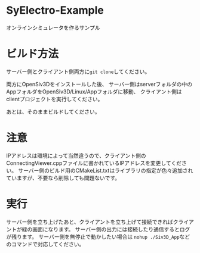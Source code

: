 # SyElectro-Example
オンラインシミュレータを作るサンプル

# ビルド方法
サーバー側とクライアント側両方に`git clone`してください。

両方にOpenSiv3Dをインストールした後、
サーバー側はserverフォルダの中のAppフォルダをOpenSiv3D/Linux/Appフォルダに移動、
クライアント側はclientプロジェクトを実行してください。

あとは、そのままビルドしてください。

# 注意
IPアドレスは環境によって当然違うので、クライアント側のConnectingViewer.cppファイルに書かれているIPアドレスを変更してください。
サーバー側のビルド用のCMakeList.txtはライブラリの指定が色々追加されていますが、不要なら削除しても問題ないです。

# 実行
サーバー側を立ち上げたあと、クライアントを立ち上げて接続できればクライアントが緑の画面になります。
サーバー側の出力には接続したり通信するとログが残ります。
サーバー側を無停止で動かしたい場合は `nohup ./Siv3D_App`などのコマンドで対応してください。
